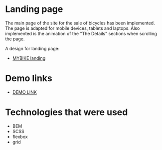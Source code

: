# Landing page
The main page of the site for the sale of bicycles has been implemented. The page is adapted for mobile devices, tablets and laptops. Also implemented is the animation of the "The Details" sections when scrolling the page.

A design for landing page:
- [MYBIKE landing](https://www.figma.com/file/NZQAIydtHo5QkINyGLHNcq/BIKE-New-Version?node-id=0%3A1)

# Demo links
- [DEMO LINK](https://Anya-Laban.github.io/myBike-landing-page/)

# Technologies that were used
- BEM
- SCSS
- flexbox
- grid

